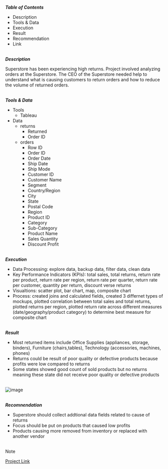
***Table of Contents***<br>

* Description
* Tools & Data
* Execution
* Result
* Recommendation
* Link  

\
***Description***<br>

Superstore has been experiencing high returns. Project involved analyzing orders at the Superstore. The CEO of the Superstore needed help to understand what is causing customers to return orders and how to reduce the volume of returned orders.
   

\
***Tools & Data***<br>

* Tools
  * Tableau
* Data
  * returns
    * Returned
    * Order ID
  * orders
    * Row ID
    * Order ID
    * Order Date
    * Ship Date
    * Ship Mode
    * Customer ID
    * Customer Name
    * Segment
    * Country/Region
    * City
    * State
    * Postal Code
    * Region
    * Product ID
    * Category
    * Sub-Category
    * Product Name
    * Sales	Quantity
    * Discount	Profit
 

\
***Execution***<br>

* Data Processing: explore data, backup data, filter data, clean data
* Key Performance Indicators (KPIs): total sales, total returns, return rate per product, return rate per region, return rate per quarter, return rate per customer, quantity
  per return, discount verse returns
* Visualtions: scatter plot, bar chart, map, composite chart
* Process: created joins and calculated fields, created 3 differnet types of mockups, plotted correlation between total sales and total returns, plotted returns per region,
  plotted return rate across different measures (date/geography/product category) to determine best measure for composite chart  

\
***Result***<br>

* Most returned items include Office Supplies (appliances, storage, binders), Furniture (chairs,tables), Technology (accessories, machines, phones)
* Returns could be result of poor quality or defective products because profits were low compared to returns
* Some states showed good count of sold products but no returns meaning these state did not receive poor quality or defective products<br><br>

![image](https://github.com/user-attachments/assets/325f4d1d-76e0-46df-a269-7ab0ab3e2676)


\
***Recomnendation***<br>
* Superstore should collect addtional data fields related to cause of returns
* Focus should be put on products that caused low profits
* Products causing more removed from inventory or replaced with another vendor <br><br> 

> [!Note]
> [Project Link](https://public.tableau.com/app/profile/mudassar.chaudhry/viz/TableauProject2_17141231854110/ReturnsAnalysisStory)
